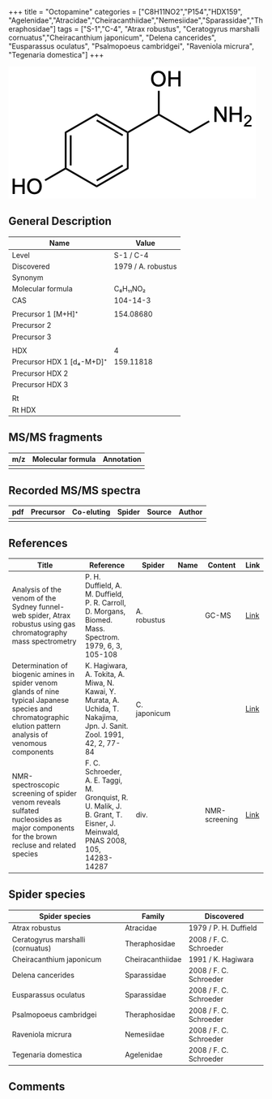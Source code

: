 +++
title = "Octopamine"
categories = ["C8H11NO2","P154","HDX159",
"Agelenidae","Atracidae","Cheiracanthiidae","Nemesiidae","Sparassidae","Theraphosidae"]
tags = ["S-1","C-4",
"Atrax robustus",
"Ceratogyrus marshalli cornuatus","Cheiracanthium japonicum",
"Delena cancerides",
"Eusparassus oculatus",
"Psalmopoeus cambridgei",
"Raveniola micrura",
"Tegenaria domestica"]
+++

![](/img/Octopamine.png)

## General Description

| Name                      | Value              |
|---------------------------|--------------------|
| Level                     | S-1 / C-4                  |
| Discovered                | 1979 / A. robustus |
| Synonym                   |                    |
| Molecular formula         | C₈H₁₁NO₂           |
| CAS                       | 104-14-3           |
|                           |                    |
| Precursor 1 [M+H]⁺        | 154.08680          |
| Precursor 2               |                    |
| Precursor 3               |                    |
|                           |                    |
| HDX                       | 4                  |
| Precursor HDX 1 [d₄-M+D]⁺ | 159.11818          |
| Precursor HDX 2           |                    |
| Precursor HDX 3           |                    |
|                           |                    |
| Rt                        |                    |
| Rt HDX                    |                    |

## MS/MS fragments

| m/z | Molecular formula | Annotation |
|-----|-------------------|------------|
|     |                   |            |

## Recorded MS/MS spectra

| pdf | Precursor | Co-eluting | Spider | Source | Author |
|-----|-----------|------------|--------|--------|--------|
|     |           |            |        |        |        |

## References

| Title                                                                                                                                                        | Reference                                                                                                                 | Spider       | Name | Content       | Link                                    |
|--------------------------------------------------------------------------------------------------------------------------------------------------------------|---------------------------------------------------------------------------------------------------------------------------|--------------|------|---------------|-----------------------------------------|
| Analysis of the venom of the Sydney funnel-web spider, Atrax robustus using gas chromatography mass spectrometry                                             | P. H. Duffield, A. M. Duffield, P. R. Carroll, D. Morgans, Biomed. Mass. Spectrom. 1979, 6, 3, 105-108                    | A. robustus  |      | GC-MS         | [Link](https://doi.org/10.1002/bms.1200060305)  |
| Determination of biogenic amines in spider venom glands of nine typical Japanese species and chromatographic elution pattern analysis of venomous components | K. Hagiwara, A. Tokita, A. Miwa, N. Kawai, Y. Murata, A. Uchida, T. Nakajima, Jpn. J. Sanit. Zool. 1991, 42, 2, 77-84     | C. japonicum |      |               | [Link](https://doi.org/10.7601/mez.42.77)       |
| NMR-spectroscopic screening of spider venom reveals sulfated nucleosides as major components for the brown recluse and related species                       | F. C. Schroeder, A. E. Taggi, M. Gronquist, R. U. Malik, J. B. Grant, T. Eisner, J. Meinwald, PNAS 2008, 105, 14283-14287 | div.         |      | NMR-screening | [Link](https://doi.org/10.1073/pnas.0806840105) |

## Spider species

| Spider species                    | Family           | Discovered             |
|-----------------------------------|------------------|------------------------|
| Atrax robustus                    | Atracidae        | 1979 / P. H. Duffield  |
| Ceratogyrus marshalli (cornuatus) | Theraphosidae    | 2008 / F. C. Schroeder |
| Cheiracanthium japonicum          | Cheiracanthiidae | 1991 / K. Hagiwara     |
| Delena cancerides                 | Sparassidae      | 2008 / F. C. Schroeder |
| Eusparassus oculatus              | Sparassidae      | 2008 / F. C. Schroeder |
| Psalmopoeus cambridgei            | Theraphosidae    | 2008 / F. C. Schroeder |
| Raveniola micrura                 | Nemesiidae       | 2008 / F. C. Schroeder |
| Tegenaria domestica               | Agelenidae       | 2008 / F. C. Schroeder |

## Comments
